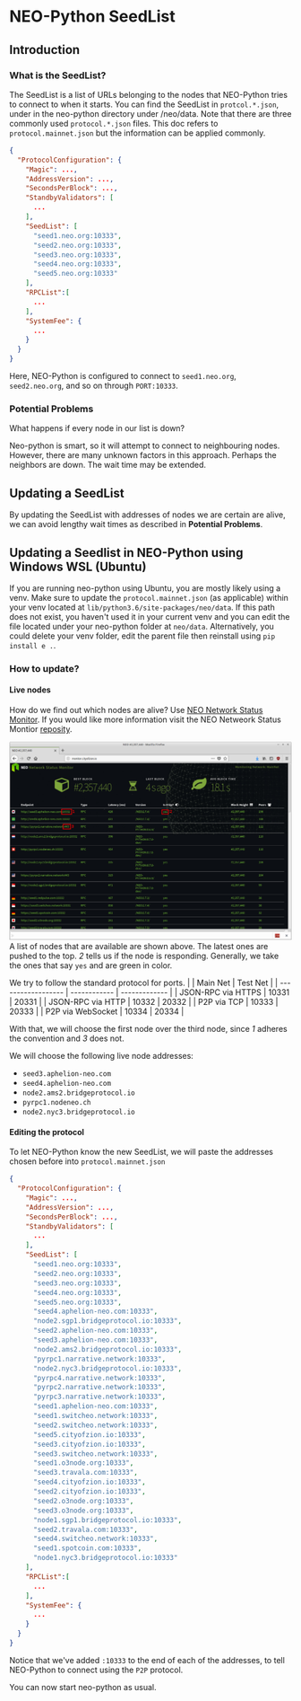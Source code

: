 # NEO-Python SeedList

## Introduction
### What is the SeedList?
The SeedList is a list of URLs belonging to the nodes that NEO-Python tries to connect to when it starts.
You can find the SeedList in `protcol.*.json`, under in the neo-python directory under /neo/data. Note that there are three commonly used `protocol.*.json` files.
This doc refers to `protocol.mainnet.json` but the information can be applied commonly.

```json
{
  "ProtocolConfiguration": {
    "Magic": ...,
    "AddressVersion": ...,
    "SecondsPerBlock": ...,
    "StandbyValidators": [
      ...
    ],
    "SeedList": [
      "seed1.neo.org:10333",
      "seed2.neo.org:10333",
      "seed3.neo.org:10333",
      "seed4.neo.org:10333",
      "seed5.neo.org:10333"
    ],
    "RPCList":[
      ...
    ],
    "SystemFee": {
      ...
    }
  }
}
```
Here, NEO-Python is configured to connect to `seed1.neo.org`, `seed2.neo.org`, and so on through `PORT:10333`.

### Potential Problems
What happens if every node in our list is down?

Neo-python is smart, so it will attempt to connect to neighbouring nodes. However, there are many unknown factors in this approach. Perhaps the neighbors are down. The wait time may be extended.

## Updating a SeedList
By updating the SeedList with addresses of nodes we are certain are alive, we can avoid lengthy wait times as described in **Potential Problems**.

## Updating a Seedlist in NEO-Python using Windows WSL (Ubuntu)
If you are running neo-python using Ubuntu, you are mostly likely using a venv. Make sure to update the `protocol.mainnet.json` (as applicable) within your venv located at `lib/python3.6/site-packages/neo/data`.
If this path does not exist, you haven't used it in your current venv and you can edit the file located under your neo-python folder at `neo/data`.
Alternatively, you could delete your venv folder, edit the parent file then reinstall using `pip install e .`.

### How to update?
####  Live nodes
How do we find out which nodes are alive? Use [NEO Network Status Monitor](http://monitor.cityofzion.io/).
If you would like more information visit the NEO Netweork Status Montior [reposity](https://github.com/CityOfZion/neo-mon).

![seedlist](../seedlist.png)
A list of nodes that are available are shown above. The latest ones are pushed to the top.
*2* tells us if the node is responding. Generally, we take the ones that say `yes` and are green in color.

We try to follow the standard protocol for ports.
|                    | Main Net | Test Net |
| ------------------ | ------------ | ------------- |
| JSON-RPC via HTTPS | 10331        | 20331         |
| JSON-RPC via HTTP  | 10332        | 20332         |
| P2P via TCP        | 10333        | 20333         |
| P2P via WebSocket  | 10334        | 20334         |

With that, we will choose the first node over the third node, since *1* adheres the convention and *3* does not.

We will choose the following live node addresses:
- `seed3.aphelion-neo.com`
- `seed4.aphelion-neo.com`
- `node2.ams2.bridgeprotocol.io`
- `pyrpc1.nodeneo.ch`
- `node2.nyc3.bridgeprotocol.io`


#### Editing the protocol
To let NEO-Python know the new SeedList, we will paste the addresses chosen before into `protocol.mainnet.json`
```json
{
  "ProtocolConfiguration": {
    "Magic": ...,
    "AddressVersion": ...,
    "SecondsPerBlock": ...,
    "StandbyValidators": [
      ...
    ],
    "SeedList": [
      "seed1.neo.org:10333",
      "seed2.neo.org:10333",
      "seed3.neo.org:10333",
      "seed4.neo.org:10333",
      "seed5.neo.org:10333",
      "seed4.aphelion-neo.com:10333",
      "node2.sgp1.bridgeprotocol.io:10333",
      "seed2.aphelion-neo.com:10333",
      "seed3.aphelion-neo.com:10333",
      "node2.ams2.bridgeprotocol.io:10333",
      "pyrpc1.narrative.network:10333",
      "node2.nyc3.bridgeprotocol.io:10333",
      "pyrpc4.narrative.network:10333",
      "pyrpc2.narrative.network:10333",
      "pyrpc3.narrative.network:10333",
      "seed1.aphelion-neo.com:10333",
      "seed1.switcheo.network:10333",
      "seed2.switcheo.network:10333",
      "seed5.cityofzion.io:10333",
      "seed3.cityofzion.io:10333",
      "seed3.switcheo.network:10333",
      "seed1.o3node.org:10333",
      "seed3.travala.com:10333",
      "seed4.cityofzion.io:10333",
      "seed2.cityofzion.io:10333",
      "seed2.o3node.org:10333",
      "seed3.o3node.org:10333",
      "node1.sgp1.bridgeprotocol.io:10333",
      "seed2.travala.com:10333",
      "seed4.switcheo.network:10333",
      "seed1.spotcoin.com:10333",
      "node1.nyc3.bridgeprotocol.io:10333"
    ],
    "RPCList":[
      ...
    ],
    "SystemFee": {
      ...
    }
  }
}
```
Notice that we've added `:10333` to the end of each of the addresses, to tell NEO-Python to connect using the `P2P` protocol.

You can now start neo-python as usual.
